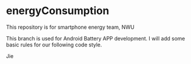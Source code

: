 # energyConsumption
This repository is for smartphone energy team, NWU

This branch is used for Android Battery APP development.
I will add some basic rules for our following code style.

Jie
